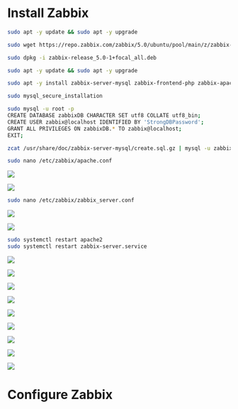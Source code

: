 # Install Zabbix

```Bash
sudo apt -y update && sudo apt -y upgrade
```

```Bash
sudo wget https://repo.zabbix.com/zabbix/5.0/ubuntu/pool/main/z/zabbix-release/zabbix-release_5.0-1+focal_all.deb

sudo dpkg -i zabbix-release_5.0-1+focal_all.deb

sudo apt -y update && sudo apt -y upgrade

sudo apt -y install zabbix-server-mysql zabbix-frontend-php zabbix-apache-conf zabbix-agent mysql-server

sudo mysql_secure_installation

sudo mysql -u root -p 
CREATE DATABASE zabbixDB CHARACTER SET utf8 COLLATE utf8_bin;
CREATE USER zabbix@localhost IDENTIFIED BY 'StrongDBPassword';
GRANT ALL PRIVILEGES ON zabbixDB.* TO zabbix@localhost;
EXIT;

zcat /usr/share/doc/zabbix-server-mysql/create.sql.gz | mysql -u zabbix -p zabbixDB
```

```Bash
sudo nano /etc/zabbix/apache.conf
```

![](https://github.com/JonmarCorpuz/Procedures/blob/main/Zabbix/Assets/Zabbix%20Install%20pt5-2.jpg)

![](https://github.com/JonmarCorpuz/Procedures/blob/main/Zabbix/Assets/Zabbix%20Install%20pt5-3.jpg)

```Bash
sudo nano /etc/zabbix/zabbix_server.conf
```

![](https://github.com/JonmarCorpuz/Procedures/blob/main/Zabbix/Assets/Zabbix%20DB%20Password%20pt1.png)

![](https://github.com/JonmarCorpuz/Procedures/blob/main/Zabbix/Assets/Zabbix%20DB%20Password%20pt2.png)

```Bash
sudo systemctl restart apache2
sudo systemctl restart zabbix-server.service
```

![](https://github.com/JonmarCorpuz/Procedures/blob/main/Zabbix/Assets/Zabbix%20Install%20pt6.jpg)

![](https://github.com/JonmarCorpuz/Procedures/blob/main/Zabbix/Assets/Zabbix%20Install%20pt7.jpg)

![](https://github.com/JonmarCorpuz/Procedures/blob/main/Zabbix/Assets/Zabbix%20Install%20pt8.jpg)

![](https://github.com/JonmarCorpuz/Procedures/blob/main/Zabbix/Assets/Zabbix%20Install%20pt9.jpg)

![](https://github.com/JonmarCorpuz/Procedures/blob/main/Zabbix/Assets/Zabbix%20Install%20pt10.jpg)

![](https://github.com/JonmarCorpuz/Procedures/blob/main/Zabbix/Assets/Zabbix%20Install%20pt11.jpg)

![](https://github.com/JonmarCorpuz/Procedures/blob/main/Zabbix/Assets/Zabbix%20Install%20pt12.jpg)

![](https://github.com/JonmarCorpuz/Procedures/blob/main/Zabbix/Assets/Zabbix%20Install%20pt13.jpg)

![](https://github.com/JonmarCorpuz/SecondBrain/blob/main/Assets/Whitespace.png)

# Configure Zabbix

